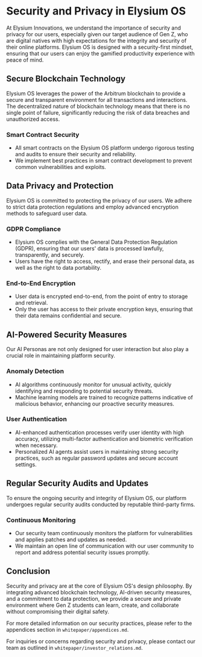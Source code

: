 # Security and Privacy in Elysium OS

At Elysium Innovations, we understand the importance of security and privacy for our users, especially given our target audience of Gen Z, who are digital natives with high expectations for the integrity and security of their online platforms. Elysium OS is designed with a security-first mindset, ensuring that our users can enjoy the gamified productivity experience with peace of mind.

## Secure Blockchain Technology

Elysium OS leverages the power of the Arbitrum blockchain to provide a secure and transparent environment for all transactions and interactions. The decentralized nature of blockchain technology means that there is no single point of failure, significantly reducing the risk of data breaches and unauthorized access.

### Smart Contract Security

- All smart contracts on the Elysium OS platform undergo rigorous testing and audits to ensure their security and reliability.
- We implement best practices in smart contract development to prevent common vulnerabilities and exploits.

## Data Privacy and Protection

Elysium OS is committed to protecting the privacy of our users. We adhere to strict data protection regulations and employ advanced encryption methods to safeguard user data.

### GDPR Compliance

- Elysium OS complies with the General Data Protection Regulation (GDPR), ensuring that our users' data is processed lawfully, transparently, and securely.
- Users have the right to access, rectify, and erase their personal data, as well as the right to data portability.

### End-to-End Encryption

- User data is encrypted end-to-end, from the point of entry to storage and retrieval.
- Only the user has access to their private encryption keys, ensuring that their data remains confidential and secure.

## AI-Powered Security Measures

Our AI Personas are not only designed for user interaction but also play a crucial role in maintaining platform security.

### Anomaly Detection

- AI algorithms continuously monitor for unusual activity, quickly identifying and responding to potential security threats.
- Machine learning models are trained to recognize patterns indicative of malicious behavior, enhancing our proactive security measures.

### User Authentication

- AI-enhanced authentication processes verify user identity with high accuracy, utilizing multi-factor authentication and biometric verification when necessary.
- Personalized AI agents assist users in maintaining strong security practices, such as regular password updates and secure account settings.

## Regular Security Audits and Updates

To ensure the ongoing security and integrity of Elysium OS, our platform undergoes regular security audits conducted by reputable third-party firms.

### Continuous Monitoring

- Our security team continuously monitors the platform for vulnerabilities and applies patches and updates as needed.
- We maintain an open line of communication with our user community to report and address potential security issues promptly.

## Conclusion

Security and privacy are at the core of Elysium OS's design philosophy. By integrating advanced blockchain technology, AI-driven security measures, and a commitment to data protection, we provide a secure and private environment where Gen Z students can learn, create, and collaborate without compromising their digital safety.

For more detailed information on our security practices, please refer to the appendices section in `whitepaper/appendices.md`.

For inquiries or concerns regarding security and privacy, please contact our team as outlined in `whitepaper/investor_relations.md`.